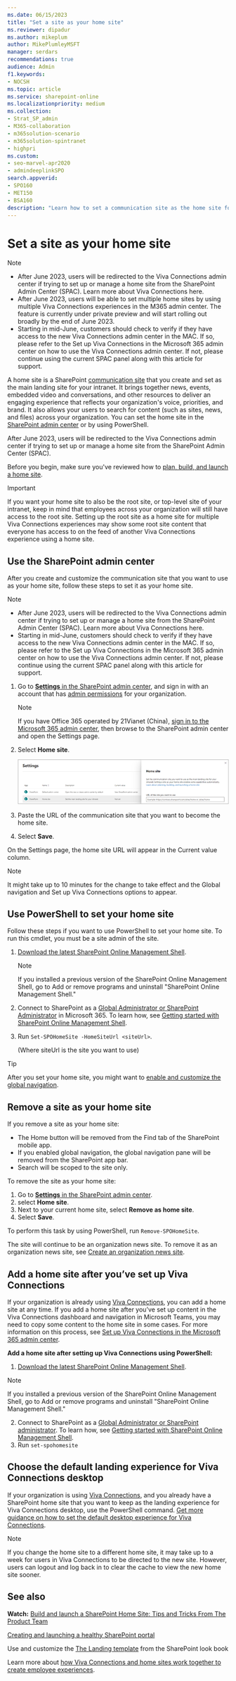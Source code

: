 ```yaml
---
ms.date: 06/15/2023
title: "Set a site as your home site"
ms.reviewer: dipadur
ms.author: mikeplum
author: MikePlumleyMSFT
manager: serdars
recommendations: true
audience: Admin
f1.keywords:
- NOCSH
ms.topic: article
ms.service: sharepoint-online
ms.localizationpriority: medium
ms.collection:  
- Strat_SP_admin
- M365-collaboration
- m365solution-scenario
- m365solution-spintranet
- highpri
ms.custom:
- seo-marvel-apr2020
- admindeeplinkSPO
search.appverid:
- SPO160
- MET150
- BSA160
description: "Learn how to set a communication site as the home site for your organization."
---
```


# Set a site as your home site

> [!NOTE]
> - After June 2023, users will be redirected to the Viva Connections admin center if trying to set up or manage a home site from the SharePoint Admin Center (SPAC). Learn more about Viva Connections here.  
> - After June 2023, users will be able to set multiple home sites by using multiple Viva Connections experiences in the M365 admin center.   The feature is currently under private preview and will start rolling out broadly by the end of June 2023.   
> - Starting in mid-June, customers should check to verify if they have access to the new Viva Connections admin center in the MAC. If so, please refer to the Set up Viva Connections in the Microsoft 365 admin center on how to use the Viva Connections admin center. If not, please continue using the current SPAC panel along with this article for support.
  
A home site is a SharePoint [communication site](https://support.office.com/article/94A33429-E580-45C3-A090-5512A8070732) that you create and set as the main landing site for your intranet. It brings together news, events, embedded video and conversations, and other resources to deliver an engaging experience that reflects your organization's voice, priorities, and brand. It also allows your users to search for content (such as sites, news, and files) across your organization. You can set the home site in the <a href="https://go.microsoft.com/fwlink/?linkid=2185219" target="_blank">SharePoint admin center</a> or by using PowerShell.

After June 2023, users will be redirected to the Viva Connections admin center if trying to set up or manage a home site from the SharePoint Admin Center (SPAC). 

Before you begin, make sure you've reviewed how to [plan, build, and launch a home site](./home-site-plan.md). 

> [!IMPORTANT]
> If you want your home site to also be the root site, or top-level site of your intranet, keep in mind that employees across your organization will still have access to the root site. Setting up the root site as a home site for multiple Viva Connections experiences may show some root site content that everyone has access to on the feed of another Viva Connections experience using a home site.  

## Use the SharePoint admin center

After you create and customize the communication site that you want to use as your home site, follow these steps to set it as your home site.

> [!NOTE]
> - After June 2023, users will be redirected to the Viva Connections admin center if trying to set up or manage a home site from the SharePoint Admin Center (SPAC). Learn more about Viva Connections here. 
> - Starting in mid-June, customers should check to verify if they have access to the new Viva Connections admin center in the MAC. If so, please refer to the Set up Viva Connections in the Microsoft 365 admin center on how to use the Viva Connections admin center. If not, please continue using the current SPAC panel along with this article for support.

1. Go to <a href="https://go.microsoft.com/fwlink/?linkid=2185072" target="_blank">**Settings** in the SharePoint admin center</a>, and sign in with an account that has [admin permissions](./sharepoint-admin-role.md) for your organization.

   >[!NOTE]
   > If you have Office 365 operated by 21Vianet (China), [sign in to the Microsoft 365 admin center](https://go.microsoft.com/fwlink/p/?linkid=850627), then browse to the SharePoint admin center and open the Settings page.
    
2. Select **Home site**.

    ![Home site setting in the new SharePoint admin center.](media/home-site-setting.png)

3. Paste the URL of the communication site that you want to become the home site. 

4. Select **Save**.

On the Settings page, the home site URL will appear in the Current value column.

> [!NOTE] 
> It might take up to 10 minutes for the change to take effect and the Global navigation and Set up Viva Connections options to appear.

## Use PowerShell to set your home site

Follow these steps if you want to use PowerShell to set your home site. To run this cmdlet, you must be a site admin of the site.

1. [Download the latest SharePoint Online Management Shell](https://go.microsoft.com/fwlink/p/?LinkId=255251).

    > [!NOTE]
    > If you installed a previous version of the SharePoint Online Management Shell, go to Add or remove programs and uninstall "SharePoint Online Management Shell."

2. Connect to SharePoint as a [Global Administrator or SharePoint Administrator](./sharepoint-admin-role.md) in Microsoft 365. To learn how, see [Getting started with SharePoint Online Management Shell](/powershell/sharepoint/sharepoint-online/connect-sharepoint-online).

3. Run `Set-SPOHomeSite -HomeSiteUrl <siteUrl>`.

    (Where siteUrl is the site you want to use)

> [!TIP]
> After you set your home site, you might want to [enable and customize the global navigation](sharepoint-app-bar.md#customize-global-navigation-in-the-app-bar).

## Remove a site as your home site

If you remove a site as your home site:

- The Home button will be removed from the Find tab of the SharePoint mobile app.
- If you enabled global navigation, the global navigation pane will be removed from the SharePoint app bar.
- Search will be scoped to the site only.

To remove the site as your home site: 

1. Go to <a href="https://go.microsoft.com/fwlink/?linkid=2185072" target="_blank">**Settings** in the SharePoint admin center</a>.
2. select **Home site**.
3. Next to your current home site, select **Remove as home site**.
4. Select **Save**.

To perform this task by using PowerShell, run `Remove-SPOHomeSite`.

The site will continue to be an organization news site. To remove it as an organization news site, see [Create an organization news site](organization-news-site.md).



## Add a home site after you’ve set up Viva Connections 
If your organization is already using [Viva Connections](/viva/connections/viva-connections-overview), you can add a home site at any time. If you add a home site after you’ve set up content in the Viva Connections dashboard and navigation in Microsoft Teams, you may need to copy some content to the home site in some cases.  For more information on this process, see [Set up Viva Connections in the Microsoft 365 admin center](/viva/connections/set-up-admin-center#add-a-sharepoint-home-site-after-setting-up-a-connections-experience).
 
**Add a home site after setting up Viva Connections using PowerShell:**
1.	[Download the latest SharePoint Online Management Shell](https://go.microsoft.com/fwlink/p/?LinkId=255251).

> [!NOTE] 
> If you installed a previous version of the SharePoint Online Management Shell, go to Add or remove programs and uninstall "SharePoint Online Management Shell."

2.	Connect to SharePoint as a [Global Administrator or SharePoint administrator](sharepoint-admin-role.md). To learn how, see [Getting started with SharePoint Online Management Shell](/powershell/sharepoint/sharepoint-online/connect-sharepoint-online).
3. Run `set-spohomesite`



## Choose the default landing experience for Viva Connections desktop
If your organization is using [Viva Connections](/viva/connections/viva-connections-overview), and you already have a SharePoint home site that you want to keep as the landing experience for Viva Connections desktop, use the PowerShell command. [Get more guidance on how to set the default desktop experience for Viva Connections](/viva/connections/set-up-admin-center#choose-the-landing-destination-in-the-viva-connections-app). 

> [!NOTE] 
> If you change the home site to a different home site, it may take up to a week for users in Viva Connections to be directed to the new site. However, users can logout and log back in to clear the cache to view the new home site sooner.

## See also

**Watch:** [Build and launch a SharePoint Home Site: Tips and Tricks From The Product Team](https://techcommunity.microsoft.com/t5/video-hub/build-and-launch-a-sharepoint-home-site-tips-and-tricks-from-the/m-p/1696758)

[Creating and launching a healthy SharePoint portal](portal-health.md)

Use and customize the [The Landing template](https://lookbook.microsoft.com/details/c9300e94-6e83-471a-b767-b7878689e97e) from the SharePoint look book 

Learn more about [how Viva Connections and home sites work together to create employee experiences](/viva/connections/viva-connections-overview#how-sharepoint-home-sites-and-viva-connections-work-together).
